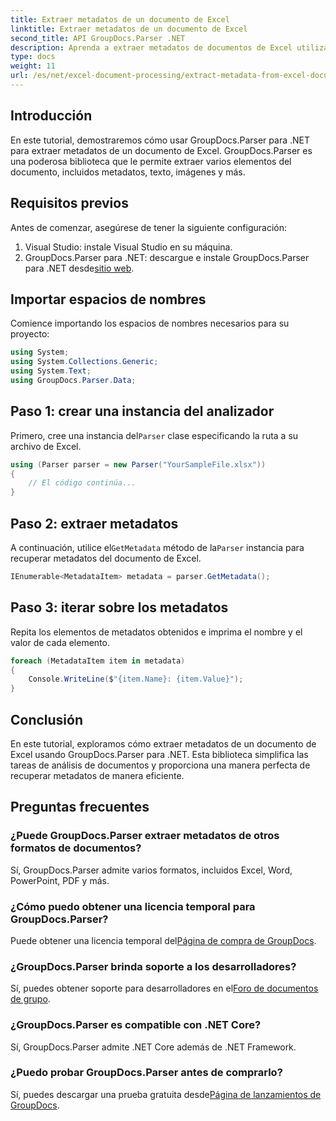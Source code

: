 ```yaml
---
title: Extraer metadatos de un documento de Excel
linktitle: Extraer metadatos de un documento de Excel
second_title: API GroupDocs.Parser .NET
description: Aprenda a extraer metadatos de documentos de Excel utilizando GroupDocs.Parser para .NET. Sigue este tutorial paso a paso.
type: docs
weight: 11
url: /es/net/excel-document-processing/extract-metadata-from-excel-document/
---
```

## Introducción
En este tutorial, demostraremos cómo usar GroupDocs.Parser para .NET para extraer metadatos de un documento de Excel. GroupDocs.Parser es una poderosa biblioteca que le permite extraer varios elementos del documento, incluidos metadatos, texto, imágenes y más.
## Requisitos previos
Antes de comenzar, asegúrese de tener la siguiente configuración:
1. Visual Studio: instale Visual Studio en su máquina.
2.  GroupDocs.Parser para .NET: descargue e instale GroupDocs.Parser para .NET desde[sitio web](https://releases.groupdocs.com/parser/net/).

## Importar espacios de nombres
Comience importando los espacios de nombres necesarios para su proyecto:
```csharp
using System;
using System.Collections.Generic;
using System.Text;
using GroupDocs.Parser.Data;
```
## Paso 1: crear una instancia del analizador
 Primero, cree una instancia del`Parser` clase especificando la ruta a su archivo de Excel.
```csharp
using (Parser parser = new Parser("YourSampleFile.xlsx"))
{
    // El código continúa...
}
```
## Paso 2: extraer metadatos
 A continuación, utilice el`GetMetadata` método de la`Parser` instancia para recuperar metadatos del documento de Excel.
```csharp
IEnumerable<MetadataItem> metadata = parser.GetMetadata();
```
## Paso 3: iterar sobre los metadatos
Repita los elementos de metadatos obtenidos e imprima el nombre y el valor de cada elemento.
```csharp
foreach (MetadataItem item in metadata)
{
    Console.WriteLine($"{item.Name}: {item.Value}");
}
```

## Conclusión
En este tutorial, exploramos cómo extraer metadatos de un documento de Excel usando GroupDocs.Parser para .NET. Esta biblioteca simplifica las tareas de análisis de documentos y proporciona una manera perfecta de recuperar metadatos de manera eficiente.

## Preguntas frecuentes
### ¿Puede GroupDocs.Parser extraer metadatos de otros formatos de documentos?
Sí, GroupDocs.Parser admite varios formatos, incluidos Excel, Word, PowerPoint, PDF y más.
### ¿Cómo puedo obtener una licencia temporal para GroupDocs.Parser?
 Puede obtener una licencia temporal del[Página de compra de GroupDocs](https://purchase.groupdocs.com/temporary-license/).
### ¿GroupDocs.Parser brinda soporte a los desarrolladores?
 Sí, puedes obtener soporte para desarrolladores en el[Foro de documentos de grupo](https://forum.groupdocs.com/c/parser/17).
### ¿GroupDocs.Parser es compatible con .NET Core?
Sí, GroupDocs.Parser admite .NET Core además de .NET Framework.
### ¿Puedo probar GroupDocs.Parser antes de comprarlo?
 Sí, puedes descargar una prueba gratuita desde[Página de lanzamientos de GroupDocs](https://releases.groupdocs.com/).